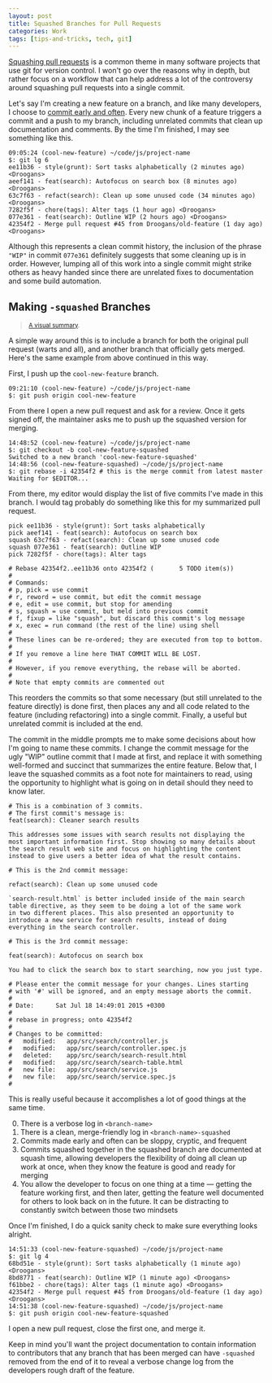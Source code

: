 ```yaml
---
layout: post
title: Squashed Branches for Pull Requests
categories: Work
tags: [tips-and-tricks, tech, git]
---
```


[Squashing pull requests](http://stackoverflow.com/questions/5189560/squash-my-last-x-commits-together-using-git) is a common theme in many software projects that use git for version control. I won't go over the reasons why in depth, but rather focus on a workflow that can help address a lot of the controversy around squashing pull requests into a single commit.

Let's say I'm creating a new feature on a branch, and like many developers, I choose to [commit early and often](http://stackoverflow.com/questions/107264/how-often-to-commit-changes-to-source-control). Every new chunk of a feature triggers a commit and a push to my branch, including unrelated commits that clean up documentation and comments. By the time I'm finished, I may see something like this.

```
09:05:24 (cool-new-feature) ~/code/js/project-name
$: git lg 6
ee11b36 - style(grunt): Sort tasks alphabetically (2 minutes ago) <Droogans>
aeef141 - feat(search): Autofocus on search box (8 minutes ago) <Droogans>
63c7f63 - refact(search): Clean up some unused code (34 minutes ago) <Droogans>
7282f5f - chore(tags): Alter tags (1 hour ago) <Droogans>
077e361 - feat(search): Outline WIP (2 hours ago) <Droogans>
42354f2 - Merge pull request #45 from Droogans/old-feature (1 day ago) <Droogans>
```

Although this represents a clean commit history, the inclusion of the phrase `"WIP"` in commit `077e361` definitely suggests that some cleaning up is in order. However, lumping all of this work into a single commit might strike others as heavy handed since there are unrelated fixes to documentation and some build automation.

## Making `-squashed` Branches

> <sub>[A visual summary](http://i.imgur.com/EVvh9Mv.jpg).</sub>

A simple way around this is to include a branch for both the original pull request (warts and all), and another branch that officially gets merged. Here's the same example from above continued in this way.

First, I push up the `cool-new-feature` branch.

```
09:21:10 (cool-new-feature) ~/code/js/project-name
$: git push origin cool-new-feature
```

From there I open a new pull request and ask for a review. Once it gets signed off, the maintainer asks me to push up the squashed version for merging.

```
14:48:52 (cool-new-feature) ~/code/js/project-name
$: git checkout -b cool-new-feature-squashed
Switched to a new branch 'cool-new-feature-squashed'
14:48:56 (cool-new-feature-squashed) ~/code/js/project-name
$: git rebase -i 42354f2 # this is the merge commit from latest master
Waiting for $EDITOR...
```

From there, my editor would display the list of five commits I've made in this branch. I would tag probably do something like this for my summarized pull request.

```
pick ee11b36 - style(grunt): Sort tasks alphabetically
pick aeef141 - feat(search): Autofocus on search box
squash 63c7f63 - refact(search): Clean up some unused code
squash 077e361 - feat(search): Outline WIP
pick 7282f5f - chore(tags): Alter tags

# Rebase 42354f2..ee11b36 onto 42354f2 (       5 TODO item(s))
#
# Commands:
# p, pick = use commit
# r, reword = use commit, but edit the commit message
# e, edit = use commit, but stop for amending
# s, squash = use commit, but meld into previous commit
# f, fixup = like "squash", but discard this commit's log message
# x, exec = run command (the rest of the line) using shell
#
# These lines can be re-ordered; they are executed from top to bottom.
#
# If you remove a line here THAT COMMIT WILL BE LOST.
#
# However, if you remove everything, the rebase will be aborted.
#
# Note that empty commits are commented out

```

This reorders the commits so that some necessary (but still unrelated to the feature directly) is done first, then places any and all code related to the feature (including refactoring) into a single commit. Finally, a useful but unrelated commit is included at the end.

The commit in the middle prompts me to make some decisions about how I'm going to name these commits. I change the commit message for the ugly "WIP" outline commit that I made at first, and replace it with something well-formed and succinct that summarizes the entire feature. Below that, I leave the squashed commits as a foot note for maintainers to read, using the opportunity to highlight what is going on in detail should they need to know later.

```
# This is a combination of 3 commits.
# The first commit's message is:
feat(search): Cleaner search results

This addresses some issues with search results not displaying the
most important information first. Stop showing so many details about
the search result web site and focus on highlighting the content
instead to give users a better idea of what the result contains.

# This is the 2nd commit message:

refact(search): Clean up some unused code

`search-result.html` is better included inside of the main search
table directive, as they seem to be doing a lot of the same work
in two different places. This also presented an opportunity to
introduce a new service for search results, instead of doing
everything in the search controller.

# This is the 3rd commit message:

feat(search): Autofocus on search box

You had to click the search box to start searching, now you just type.

# Please enter the commit message for your changes. Lines starting
# with '#' will be ignored, and an empty message aborts the commit.
#
# Date:      Sat Jul 18 14:49:01 2015 +0300
#
# rebase in progress; onto 42354f2
#
# Changes to be committed:
#	modified:   app/src/search/controller.js
#	modified:   app/src/search/controller.spec.js
#	deleted:    app/src/search/search-result.html
#   modified:   app/src/search/search-table.html
#	new file:   app/src/search/service.js
#   new file:   app/src/search/service.spec.js
#
```

This is really useful because it accomplishes a lot of good things at the same time.

0. There is a verbose log in `<branch-name>`
0. There is a clean, merge-friendly log in `<branch-name>-squashed`
0. Commits made early and often can be sloppy, cryptic, and frequent
0. Commits squashed together in the squashed branch are documented at squash time, allowing developers the flexibility of doing all clean up work at once, when they know the feature is good and ready for merging
0. You allow the developer to focus on one thing at a time — getting the feature working first, and then later, getting the feature well documented for others to look back on in the future. It can be distracting to constantly switch between those two mindsets

Once I'm finished, I do a quick sanity check to make sure everything looks alright.

```
14:51:33 (cool-new-feature-squashed) ~/code/js/project-name
$: git lg 4
68bd51e - style(grunt): Sort tasks alphabetically (1 minute ago) <Droogans>
8bd8771 - feat(search): Outline WIP (1 minute ago) <Droogans>
f61bbe2 - chore(tags): Alter tags (1 minute ago) <Droogans>
42354f2 - Merge pull request #45 from Droogans/old-feature (1 day ago) <Droogans>
14:51:38 (cool-new-feature-squashed) ~/code/js/project-name
$: git push origin cool-new-feature-squashed
```

I open a new pull request, close the first one, and merge it.

Keep in mind you'll want the project documentation to contain information to contributors that any branch that has been merged can have `-squashed` removed from the end of it to reveal a verbose change log from the developers rough draft of the feature.
